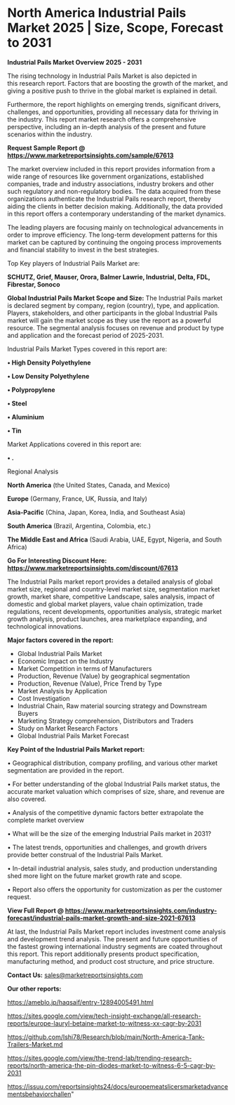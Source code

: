 # North America Industrial Pails Market 2025 | Size, Scope, Forecast to 2031

<Strong> Industrial Pails Market Overview 2025 - 2031</strong>

The rising technology in Industrial Pails Market is also depicted in this research report. Factors that are boosting the growth of the market, and giving a positive push to thrive in the global market is explained in detail.

Furthermore, the report highlights on emerging trends, significant drivers, challenges, and opportunities, providing all necessary data for thriving in the industry. This report market research offers a comprehensive perspective, including an in-depth analysis of the present and future scenarios within the industry.

<strong>Request Sample Report @ <a href=https://www.marketreportsinsights.com/sample/67613>https://www.marketreportsinsights.com/sample/67613</a></strong>

The market overview included in this report provides information from a wide range of resources like government organizations, established companies, trade and industry associations, industry brokers and other such regulatory and non-regulatory bodies. The data acquired from these organizations authenticate the Industrial Pails research report, thereby aiding the clients in better decision making. Additionally, the data provided in this report offers a contemporary understanding of the market dynamics.

The leading players are focusing mainly on technological advancements in order to improve efficiency. The long-term development patterns for this market can be captured by continuing the ongoing process improvements and financial stability to invest in the best strategies.

Top Key players of Industrial Pails Market are:

<strong>SCHUTZ, Grief, Mauser, Orora, Balmer Lawrie, Industrial, Delta, FDL, Fibrestar, Sonoco</strong>

<strong><b>Global Industrial Pails Market Scope and Size:</b></strong>
The Industrial Pails market is declared segment by company, region (country), type, and application. Players, stakeholders, and other participants in the global Industrial Pails market will gain the market scope as they use the report as a powerful resource. The segmental analysis focuses on revenue and product by type and application and the forecast period of 2025-2031.

Industrial Pails Market Types covered in this report are:

<strong>• High Density Polyethylene

• Low Density Polyethylene

• Polypropylene

• Steel

• Aluminium

• Tin</strong>

Market Applications covered in this report are:

<strong>• .</strong> 

Regional Analysis

<strong>North America</strong> (the United States, Canada, and Mexico)

<strong>Europe</strong> (Germany, France, UK, Russia, and Italy)

<strong>Asia-Pacific</strong> (China, Japan, Korea, India, and Southeast Asia)

<strong>South America</strong> (Brazil, Argentina, Colombia, etc.)

<strong>The Middle East and Africa</strong> (Saudi Arabia, UAE, Egypt, Nigeria, and South Africa)

<strong>Go For Interesting Discount Here: <a href=https://www.marketreportsinsights.com/discount/67613>https://www.marketreportsinsights.com/discount/67613</a></strong>

The Industrial Pails market report provides a detailed analysis of global market size, regional and country-level market size, segmentation market growth, market share, competitive Landscape, sales analysis, impact of domestic and global market players, value chain optimization, trade regulations, recent developments, opportunities analysis, strategic market growth analysis, product launches, area marketplace expanding, and technological innovations.

<strong><b>Major factors covered in the report:</b></strong>
<ul>
  <li>Global Industrial Pails Market </li>
  <li>Economic Impact on the Industry</li>
  <li>Market Competition in terms of Manufacturers</li>
  <li>Production, Revenue (Value) by geographical segmentation</li>
  <li>Production, Revenue (Value), Price Trend by Type</li>
  <li>Market Analysis by Application</li>
  <li>Cost Investigation</li>
  <li>Industrial Chain, Raw material sourcing strategy and Downstream Buyers</li>
  <li>Marketing Strategy comprehension, Distributors and Traders</li>
  <li>Study on Market Research Factors</li>
  <li>Global Industrial Pails Market Forecast</li>
</ul>

<strong><b>Key Point of the Industrial Pails Market report:</b></strong>

• Geographical distribution, company profiling, and various other market segmentation are provided in the report.

• For better understanding of the global Industrial Pails market status, the accurate market valuation which comprises of size, share, and revenue are also covered.

• Analysis of the competitive dynamic factors better extrapolate the complete market overview

• What will be the size of the emerging Industrial Pails market in 2031?

• The latest trends, opportunities and challenges, and growth drivers provide better construal of the Industrial Pails Market.

• In-detail industrial analysis, sales study, and production understanding shed more light on the future market growth rate and scope.

• Report also offers the opportunity for customization as per the customer request.

<strong><b>View Full Report @ <a href=https://www.marketreportsinsights.com/industry-forecast/industrial-pails-market-growth-and-size-2021-67613>https://www.marketreportsinsights.com/industry-forecast/industrial-pails-market-growth-and-size-2021-67613</a></b></strong>


At last, the Industrial Pails Market report includes investment come analysis and development trend analysis. The present and future opportunities of the fastest growing international industry segments are coated throughout this report. This report additionally presents product specification, manufacturing method, and product cost structure, and price structure.

<strong>Contact Us:</strong>
sales@marketreportsinsights.com

<strong>Our other reports:</strong>

<a href=https://ameblo.jp/haqsaif/entry-12894005491.html>https://ameblo.jp/haqsaif/entry-12894005491.html</a>

<a href=https://sites.google.com/view/tech-insight-exchange/all-research-reports/europe-lauryl-betaine-market-to-witness-xx-cagr-by-2031>https://sites.google.com/view/tech-insight-exchange/all-research-reports/europe-lauryl-betaine-market-to-witness-xx-cagr-by-2031</a>

<a href=https://github.com/Ishi78/Research/blob/main/North-America-Tank-Trailers-Market.md>https://github.com/Ishi78/Research/blob/main/North-America-Tank-Trailers-Market.md</a>

<a href=https://sites.google.com/view/the-trend-lab/trending-research-reports/north-america-the-pin-diodes-market-to-witness-6-5-cagr-by-2031>https://sites.google.com/view/the-trend-lab/trending-research-reports/north-america-the-pin-diodes-market-to-witness-6-5-cagr-by-2031</a>

<a href=https://issuu.com/reportsinsights24/docs/europemeatslicersmarketadvancementsbehaviorchallen>https://issuu.com/reportsinsights24/docs/europemeatslicersmarketadvancementsbehaviorchallen</a>"
